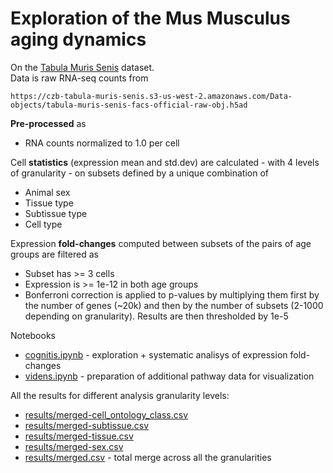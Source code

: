 # Exploration of the Mus Musculus aging dynamics
On the [Tabula Muris Senis](https://github.com/czbiohub/tabula-muris-senis) dataset.  
Data is raw RNA-seq counts from
```
https://czb-tabula-muris-senis.s3-us-west-2.amazonaws.com/Data-objects/tabula-muris-senis-facs-official-raw-obj.h5ad
```

<!-- Gene annotations are from
```
ftp://ftp.ncbi.nih.gov/gene/DATA/GENE_INFO/Mammalia/Mus_musculus.gene_info.gz
``` -->

**Pre-processed** as  
- RNA counts normalized to 1.0 per cell

Cell **statistics** (expression mean and std.dev) are calculated - with 4 levels of granularity - on subsets defined by a unique combination of  
- Animal sex
- Tissue type
- Subtissue type
- Cell type

Expression **fold-changes** computed between subsets of the pairs of age groups are filtered as  
- Subset has >= 3 cells
- Expression is >= 1e-12 in both age groups
- Bonferroni correction is applied to p-values by multiplying them first by the number of genes (~20k) and then by the number of subsets (2-1000 depending on granularity). Results are then thresholded by 1e-5

<!-- Here're the largest 20 fold-changes.  
Columns are: tissue, subtissue, cell type, gene
![](./docs/dexpression.png) -->

Notebooks
- [cognitis.ipynb](./cognitis.ipynb) - exploration + systematic analisys of expression fold-changes
- [videns.ipynb](./videns.ipynb) - preparation of additional pathway data for visualization

All the results for different analysis granularity levels:
- [results/merged-cell_ontology_class.csv](./results/merged-cell_ontology_class.csv)  
- [results/merged-subtissue.csv](./results/merged-subtissue.csv)  
- [results/merged-tissue.csv](./results/merged-tissue.csv)  
- [results/merged-sex.csv](./results/merged-sex.csv)  
- [results/merged.csv](./results/merged.csv) - total merge across all the granularities  
<!-- All of them are marked as _low_ confidence as the expression means were only between 4 to 5 max(std. dev) apart -->
